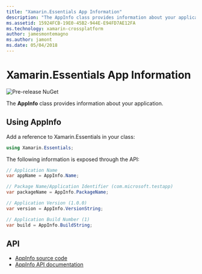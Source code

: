 ```yaml
---
title: "Xamarin.Essentials App Information"
description: "The AppInfo class provides information about your application."
ms.assetid: 15924FCB-19E0-45B2-944E-E94FD7AE12FA
ms.technology: xamarin-crossplatform
author: jamesmontemagno
ms.author: jamont
ms.date: 05/04/2018
---
```

# Xamarin.Essentials App Information

![Pre-release NuGet](~/media/shared/pre-release.png)

The **AppInfo** class provides information about your application.

## Using AppInfo

Add a reference to Xamarin.Essentials in your class:

```csharp
using Xamarin.Essentials;
```

The following information is exposed through the API:

```csharp
// Application Name
var appName = AppInfo.Name;

// Package Name/Application Identifier (com.microsoft.testapp)
var packageName = AppInfo.PackageName;

// Application Version (1.0.0)
var version = AppInfo.VersionString;

// Application Build Number (1)
var build = AppInfo.BuildString;
```

## API

- [AppInfo source code](https://github.com/xamarin/Essentials/tree/master/Essentials/AppInfo)
- [AppInfo API documentation](xref:Xamarin.Essentials.AppInfo)
